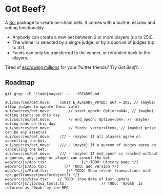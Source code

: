 # Got Beef?

A [Sui](https://sui.io/) package to create on-chain bets. It comes with a built-in escrow and voting functionality.

- Anybody can create a new bet between 2 or more players (up to 256).
- The winner is selected by a single judge, or by a quorum of judges (up to 32).
- Funds can only be transferred to the winner, or refunded back to the players.

Tired of [escrowing millions](https://twitter.com/GiganticRebirth/status/1503335929976664065) for your Twitter friends? Try _Got Beef?_.

## Roadmap
```
git grep -iE '(todo|maybe)' -- ':!README.md'

sui/sources/bet.move:    const E_ALREADY_VOTED: u64 = 202; // (maybe: allow judges to update their vote)
sui/sources/bet.move:        // start_epoch: Option<u64>, // (maybe) voting starts on this day
sui/sources/bet.move:        // end_epoch: Option<u64>, // (maybe) voting ends on this day
sui/sources/bet.move:        // funds: vector<Item>, // (maybe) prize can be any asset(s)
sui/sources/bet.move:    /// - (maybe) If all players agree on cancelling the bet.
sui/sources/bet.move:    /// - (maybe) If a quorum of judges agree on cancelling the bet.
sui/sources/bet.move:    /// - (maybe) If end_epoch is reached without a quorum, any judge or player can cancel the bet.
web/src/js/App.tsx:                {/* TODO: History page */}
web/src/js/App.tsx:        {/* TODO: add version */}
web/src/js/Find.tsx:        {/* TODO: Show recent transactions with rpc.getTransactionsForObject() */}
web/src/js/View.tsx:    // TODO: show date of last update
web/src/js/lib/sui_tools.ts:                // TODO: '0x0ab' is returned as '0xab' by the RPC
```
